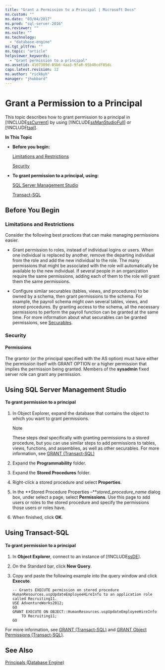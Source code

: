 ```yaml
---
title: "Grant a Permission to a Principal | Microsoft Docs"
ms.custom: ""
ms.date: "03/04/2017"
ms.prod: "sql-server-2016"
ms.reviewer: ""
ms.suite: ""
ms.technology: 
  - "database-engine"
ms.tgt_pltfrm: ""
ms.topic: "article"
helpviewer_keywords: 
  - "Grant permission to a principal"
ms.assetid: 4107389d-05b6-4aa3-9fa8-95b40cdf05dc
caps.latest.revision: 12
ms.author: "rickbyh"
manager: "jhubbard"
---
```

# Grant a Permission to a Principal
  This topic describes how to grant permission to a principal in [!INCLUDE[ssCurrent](../../../advanced-analytics/r-services/includes/sscurrent-md.md)] by using [!INCLUDE[ssManStudioFull](../../../advanced-analytics/r-services/includes/ssmanstudiofull-md.md)] or [!INCLUDE[tsql](../../../advanced-analytics/r-services/includes/tsql-md.md)].  
  
 **In This Topic**  
  
-   **Before you begin:**  
  
     [Limitations and Restrictions](#Restrictions)  
  
     [Security](#Security)  
  
-   **To grant permission to a principal, using:**  
  
     [SQL Server Management Studio](#SSMSProcedure)  
  
     [Transact-SQL](#TsqlProcedure)  
  
##  <a name="BeforeYouBegin"></a> Before You Begin  
  
###  <a name="Restrictions"></a> Limitations and Restrictions  
 Consider the following best practices that can make managing permissions easier.  
  
-   Grant permission to roles, instead of individual logins or users. When one individual is replaced by another, remove the departing individual from the role and add the new individual to the role. The many permissions that might be associated with the role will automatically be available to the new individual. If several people in an organization require the same permissions, adding each of them to the role will grant them the same permissions.  
  
-   Configure similar securables (tables, views, and procedures) to be owned by a schema, then grant permissions to the schema. For example, the payroll schema might own several tables, views, and stored procedures. By granting access to the schema, all the necessary permissions to perform the payroll function can be granted at the same time. For more information about what securables can be granted permissions, see [Securables](../../../relational-databases/security/securables.md).  
  
###  <a name="Security"></a> Security  
  
####  <a name="Permissions"></a> Permissions  
 The grantor (or the principal specified with the AS option) must have either the permission itself with GRANT OPTION or a higher permission that implies the permission being granted. Members of the **sysadmin** fixed server role can grant any permission.  
  
##  <a name="SSMSProcedure"></a> Using SQL Server Management Studio  
  
#### To grant permission to a principal  
  
1.  In Object Explorer, expand the database that contains the object to which you want to grant permissions.  
  
    > [!NOTE]  
    >  These steps deal specifically with granting permissions to a stored procedure, but you can use similar steps to add permissions to tables, views, functions, and assemblies, as well as other securables. For more information, see [GRANT &#40;Transact-SQL&#41;](../../../t-sql/statements/grant-transact-sql.md)  
  
2.  Expand the **Programmability** folder.  
  
3.  Expand the **Stored Procedures** folder.  
  
4.  Right-click a stored procedure and select **Properties**.  
  
5.  In the **Stored Procedure Properties –***stored_procedure_name* dialog box, under select a page, select **Permissions**. Use this page to add users or roles to the stored procedure and specify the permissions those users or roles have.  
  
6.  When finished, click **OK**.  
  
##  <a name="TsqlProcedure"></a> Using Transact-SQL  
  
#### To grant permission to a principal  
  
1.  In **Object Explorer**, connect to an instance of [!INCLUDE[ssDE](../../../analysis-services/instances/install/windows/includes/ssde-md.md)].  
  
2.  On the Standard bar, click **New Query**.  
  
3.  Copy and paste the following example into the query window and click **Execute**.  
  
    ```  
    -- Grants EXECUTE permission on stored procedure HumanResources.uspUpdateEmployeeHireInfo to an application role called Recruiting11.   
    USE AdventureWorks2012;  
    GO  
    GRANT EXECUTE ON OBJECT::HumanResources.uspUpdateEmployeeHireInfo  
        TO Recruiting11;  
    GO  
    ```  
  
 For more information, see [GRANT &#40;Transact-SQL&#41;](../../../t-sql/statements/grant-transact-sql.md) and [GRANT Object Permissions &#40;Transact-SQL&#41;](../../../t-sql/statements/grant-object-permissions-transact-sql.md).  
  
## See Also  
 [Principals &#40;Database Engine&#41;](../../../relational-databases/security/authentication-access/principals-database-engine.md)  
  
  